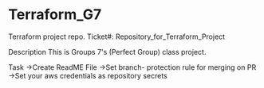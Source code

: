 # Terraform_G7
Terraform project repo.
Ticket#: Repository_for_Terraform_Project

Description
This is Groups 7's (Perfect Group) class project.

Task
->Create ReadME File
->Set branch- protection rule for merging on PR
->Set your aws credentials as repository secrets

